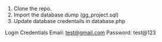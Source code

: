 1. Clone the repo.
2. Import the database dump (gg_project.sql)
3. Update database credentails in database.php

Login Credentials
Email: test@gmail.com
Password: test@123
